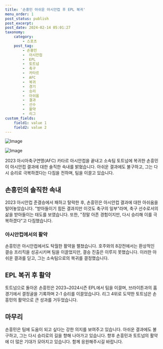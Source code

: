 ```yaml
---
title: '손흥민 아쉬운 아시안컵 후 EPL 복귀'
menu_order: 1
post_status: publish
post_excerpt: 
post_date: 2024-02-14 05:01:27
taxonomy:
    category:
        - 스포츠
    post_tag:
        - 손흥민
        -  아시안컵
        -  EPL
        -  토트넘
        -  축구
        -  카타르
        -  AFC
        -  복귀
        -  경기
        -  승리
        -  아쉬움
        -  결과
        -  선수
        -  활약
        -  리그
custom_fields:
    field1: value 1
    field2: value 2
---
```


![Image](https://imgnews.pstatic.net/image/003/2024/02/13/NISI20240211_0000852991_web_20240211090452_20240213102132498.jpg?type=w647)

![Image](https://imgnews.pstatic.net/image/003/2024/02/13/NISI20240211_0000852762_web_20240211090452_20240213102132501.jpg?type=w647)

2023 아시아축구연맹(AFC) 카타르 아시안컵을 끝내고 소속팀 토트넘에 복귀한 손흥민이 아시안컵 결과에 대한 솔직한 속내를 밝혔습니다. 아쉬운 결과에도 불구하고, 그는 다시 승리로 극복하겠다는 다짐을 전하며, 팀을 이끌고 있습니다.
## 손흥민의 솔직한 속내
2023 아시안컵 준결승에서 패하고 탈락한 후, 손흥민은 아시안컵 결과에 대한 아쉬움을 털어놓았습니다. "받아들이기 힘든 결과지만 이것도 축구의 일부"라며, 축구 선수로서의 삶을 받아들이는 태도를 보였습니다. 또한, "정말 아픈 경험이지만, 다시 승리해 이를 극복하겠다"고 다짐했습니다.
### 아시안컵에서의 활약
손흥민은 아시안컵에서도 탁월한 활약을 펼쳤습니다. 호주와의 8강전에서는 환상적인 결승 프리킥을 성공시키며 팀을 이끌었지만, 결승 진출은 이루지 못했습니다. 이러한 아쉬운 결과를 딛고, 그는 소속팀으로의 복귀를 결정했습니다.
## EPL 복귀 후 활약
토트넘으로 돌아온 손흥민은 2023~2024시즌 EPL에서 팀을 이끌며, 브라이튼과의 홈경기에서 결정골을 기록하며 2-1 승리를 이끌었습니다. 리그 4위로 도약한 토트넘은 손흥민의 활약으로 큰 성과를 거두었습니다.
## 마무리
손흥민은 팀에 도움이 되고 싶다는 강한 의지를 보여주고 있습니다. 아쉬운 결과에도 불구하고, 그는 다시 승리로의 길을 향해 나아가고 있습니다. 향후 손흥민과 토트넘의 활약에 더 많은 기대가 모아지고 있습니다. 함께 응원해주시길 바랍니다.
